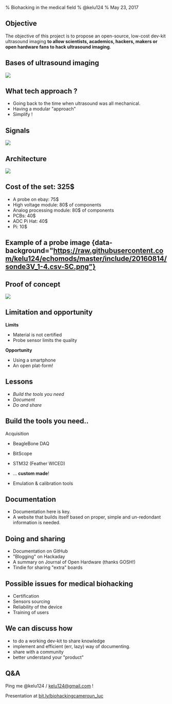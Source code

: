 % Biohacking in the medical field
% @kelu124
% May 23, 2017

## Objective

The objective of this project is to propose an open-source, low-cost dev-kit ultrasound imaging __to allow scientists, academics, hackers, makers or open hardware fans to hack ultrasound imaging__.

## Bases of ultrasound imaging

![](http://openhardware.metajnl.com/articles/10.5334/joh.2/joh-1-2-g2.png)

## What tech approach ?

* Going back to the time when ultrasound was all mechanical.
* Having a modular "approach"
* Simplify !

## Signals

![](https://raw.githubusercontent.com/kelu124/echomods/master/goblin/images/slide_principle.png)


## Architecture

![](http://openhardware.metajnl.com/articles/10.5334/joh.2/joh-1-2-g1.png)

## Cost of the set: 325$

* A probe on ebay: 75$
* High voltage module: 80$ of components
* Analog processing module: 80$ of components
* PCBs: 40$
* ADC Pi Hat: 40$ 
* Pi: 10$

## Example of a probe image  {data-background="https://raw.githubusercontent.com/kelu124/echomods/master/include/20160814/sonde3V_1-4.csv-SC.png"}

## Proof of concept

![](https://raw.githubusercontent.com/kelu124/echomods/master/doj/images/doj_v2_notes.jpg)

## Limitation and opportunity

__Limits__

* Material is not certified
* Probe sensor limits the quality

__Opportunity__

* Using a smartphone
* An open plat-form!

## Lessons

* _Build the tools you need_ 
* _Document_
* _Do and share_


## Build the tools you need..

Acquisition

* BeagleBone DAQ
* BitScope
* STM32 (Feather WICED)
* ... __custom made__!

* Emulation & calibration tools

## Documentation

* Documentation here is key. 
* A website that builds itself based on proper, simple and un-redondant information is needed. 

## Doing and sharing

* Documentation on GitHub
* "Blogging" on Hackaday
* A summary on Journal of Open Hardware (thanks GOSH!)
* Tindie for sharing "extra" boards

## Possible issues for medical biohacking

* Certification
* Sensors sourcing
* Reliability of the device
* Training of users
 
## We can discuss how

* to do a working dev-kit to share knowledge
* implement and efficient (err, lazy) way of documenting. 
* share with a community
* better understand your "product"


## Q&A

Ping me @kelu124 / kelu124@gmail.com !

Presentation at [bit.ly/biohackingcameroun_luc](http://bit.ly/biohackingcameroun_luc)
